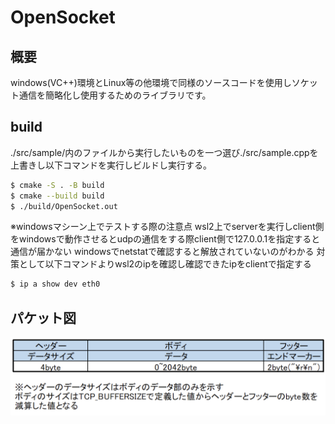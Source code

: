 # OpenSocket
## 概要
windows(VC++)環境とLinux等の他環境で同様のソースコードを使用しソケット通信を簡略化し使用するためのライブラリです。

## build
./src/sample/内のファイルから実行したいものを一つ選び./src/sample.cppを上書きし以下コマンドを実行しビルドし実行する。
```sh
$ cmake -S . -B build
$ cmake --build build
$ ./build/OpenSocket.out
```
※windowsマシーン上でテストする際の注意点
wsl2上でserverを実行しclient側をwindowsで動作させるとudpの通信をする際client側で127.0.0.1を指定すると通信が届かない
windowsでnetstatで確認すると解放されていないのがわかる
対策として以下コマンドよりwsl2のipを確認し確認できたipをclientで指定する
```sh
$ ip a show dev eth0
```

## パケット図
![TCP Base packet image](readme_img/tcp_basepacket.png)
